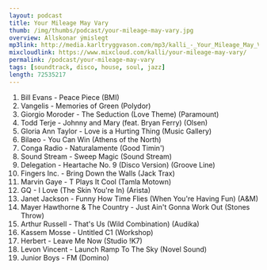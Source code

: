 ```yaml
---
layout: podcast
title: Your Mileage May Vary
thumb: /img/thumbs/podcast/your-mileage-may-vary.jpg
overview: Allskonar ýmislegt
mp3link: http://media.karltryggvason.com/mp3/kalli_-_Your_Mileage_May_Vary.mp3
mixcloudlink: https://www.mixcloud.com/kalli/your-mileage-may-vary/
permalink: /podcast/your-mileage-may-vary
tags: [soundtrack, disco, house, soul, jazz]
length: 72535217
---
```


1. Bill Evans - Peace Piece (BMI)
2. Vangelis - Memories of Green (Polydor)
3. Giorgio Moroder - The Seduction (Love Theme) (Paramount)
4. Todd Terje - Johnny and Mary (feat. Bryan Ferry) (Olsen)
5. Gloria Ann Taylor - Love is a Hurting Thing (Music Gallery)
6. Bilaeo - You Can Win (Athens of the North)
7. Conga Radio - Naturalamente (Good Timin')
8. Sound Stream - Sweep Magic (Sound Stream)
9. Delegation - Heartache No. 9 (Disco Version) (Groove Line)
10. Fingers Inc. - Bring Down the Walls (Jack Trax)
11. Marvin Gaye - T Plays It Cool (Tamla Motown)
12. GQ - I Love (The Skin You're In) (Arista)
13. Janet Jackson - Funny How Time Flies (When You're Having Fun) (A&M)
14. Mayer Hawthorne & The Country - Just Ain't Gonna Work Out (Stones Throw)
15. Arthur Russell - That's Us (Wild Combination) (Audika)
16. Kassem Mosse - Untitled C1 (Workshop)
17. Herbert - Leave Me Now (Studio !K7)
18. Levon Vincent - Launch Ramp To The Sky (Novel Sound)
19. Junior Boys - FM (Domino)